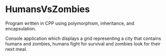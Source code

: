 # HumansVsZombies

Program written in CPP using polymorphism, inheritance, and encapsulation.

Console application which displays a grid representing a city that contains humans 
and zombies, humans fight for survival and zombies look for their next meal.
